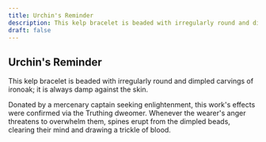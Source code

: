 ```yaml
---
title: Urchin's Reminder
description: This kelp bracelet is beaded with irregularly round and dimpled carvings of ironoak; it is...
draft: false
---
```


## Urchin's Reminder

This kelp bracelet is beaded with irregularly round and dimpled carvings of ironoak; it is
always damp against the skin.

Donated by a mercenary captain seeking enlightenment, this work's effects were confirmed via the
Truthing dweomer. Whenever the wearer's anger threatens to overwhelm them, spines erupt from the
dimpled beads, clearing their mind and drawing a trickle of blood.
